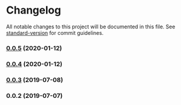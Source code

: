 # Changelog

All notable changes to this project will be documented in this file. See [standard-version](https://github.com/conventional-changelog/standard-version) for commit guidelines.

### [0.0.5](https://github.com/36node/bus-pile-sdk/compare/v0.0.4...v0.0.5) (2020-01-12)



### [0.0.4](https://github.com/36node/bus-pile-sdk/compare/v0.0.3...v0.0.4) (2020-01-12)



### [0.0.3](https://github.com/36node/bus-pile-sdk/compare/v0.0.2...v0.0.3) (2019-07-08)



### 0.0.2 (2019-07-07)
